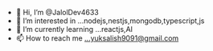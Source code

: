- 👋 Hi, I’m @JalolDev4633
- 👀 I’m interested in ...nodejs,nestjs,mongodb,typescript,js
- 🌱 I’m currently learning ...reactjs,AI
- 📫 How to reach me ...yuksalish9091@gmail.com


